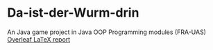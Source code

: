 # Da-ist-der-Wurm-drin
An Java game project in Java OOP Programming modules (FRA-UAS)
[Overleaf LaTeX report ](https://www.overleaf.com/read/wrdtwrgtzyrh#f45528)
